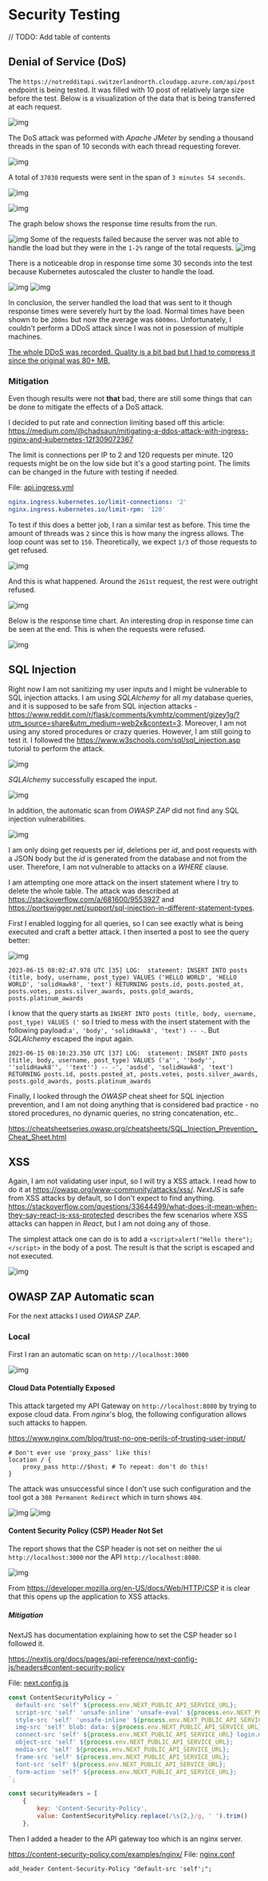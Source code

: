 # Security Testing

// TODO: Add table of contents

## Denial of Service (DoS)

The `https://notredditapi.switzerlandnorth.cloudapp.azure.com/api/post` endpoint is being tested. It
was filled with 10 post of relatively large size before the test. Below is a visualization of the
data that is being transferred at each request.

![img](img/2023-05-30-page-size.png)

The DoS attack was peformed with _Apache JMeter_ by sending a thousand threads in the span of 10
seconds with each thread requesting forever.

![img](img/2023-05-30-ddos-thread.png)

A total of `37030` requests were sent in the span of `3 minutes 54 seconds`.

![img](img/2023-05-30-ddos-length.png)

![img](img/2023-05-30-ddos-amount-of-requests.png)

The graph below shows the response time results from the run.

![img](img/2023-05-30-ddos-response.png)
Some of the requests failed because the server was not able to handle the load but they were in
the `1-2%` range of the total requests.
![img](img/2023-05-30-failures.png)

There is a noticeable drop in response time some 30 seconds into the test because Kubernetes
autoscaled the cluster to handle the load.

![img](img/2023-05-30-scale.png)
![img](img/2023-05-30-scale-2.png)

In conclusion, the server handled the load that was sent to it though response times were severely
hurt by the load. Normal times have been shown to be `200ms` but now the average was `6000ms`.
Unfortunately, I couldn't perform a DDoS attack since I was not in posession of multiple machines.

[The whole DDoS was recorded. Quality is a bit bad but I had to compress it since the original was 80+ MB.](img/DoS%20Attack_compressed.mp4)

### Mitigation

Even though results were not **that** bad, there are still some things that can be done to mitigate
the effects of a DoS attack.

I decided to put rate and connection limiting based off this
article: https://medium.com/@chadsaun/mitigating-a-ddos-attack-with-ingress-nginx-and-kubernetes-12f309072367

The limit is connections per IP to 2 and 120 requests per minute. 120 requests might be on the low
side but it's a good starting point. The limits can be changed in the future with testing if needed.

File: [api.ingress.yml](../k8s/api-ingress.yml)

```yaml
nginx.ingress.kubernetes.io/limit-connections: '2'
nginx.ingress.kubernetes.io/limit-rpm: '120'
```

To test if this does a better job, I ran a similar test as before. This time the amount of threads
was `2` since this is how many the ingress allows. The loop count was set to `150`. Theoretically,
we expect `1/3` of those requests to get refused.

![img](img/2023-05-30-ddos-mitigation-thread.png)

And this is what happened. Around the `261st` request, the rest were outright refused.

![img](img/2023-05-30-ddos-mitigation-table.png)

Below is the response time chart. An interesting drop in response time can be seen at the end. This
is when the requests were refused.

![img](img/2023-05-30-ddos-mitigation-result.png)

## SQL Injection

Right now I am not sanitizing my user inputs and I might be vulnerable to SQL injection attacks. I
am using _SQLAlchemy_ for all my database queries, and it is supposed to be safe from SQL injection
attacks - https://www.reddit.com/r/flask/comments/kvmhtz/comment/gizey1g/?utm_source=share&utm_medium=web2x&context=3.
Moreover, I am not using any stored procedures or crazy queries.
However, I am still going to test it. I followed the https://www.w3schools.com/sql/sql_injection.asp
tutorial to perform the attack.

![img](img/2023-06-15-select-all.png)

_SQLAlchemy_ successfully escaped the input.

![img](img/2023-06-15-select-all-success.png)

In addition, the automatic scan from _OWASP ZAP_ did not find any SQL injection vulnerabilities.

![img](img/2023-05-30-owasp-zap-automatic-local.png)

I am only doing get requests per _id_, deletions per _id_, and post requests with a JSON body but
the _id_ is generated from the database and not from the user. Therefore, I am not vulnerable to
attacks on a _WHERE_ clause.

I am attempting one more attack on the insert statement where I try to delete the whole table. The
attack was described at https://stackoverflow.com/a/681600/9553927
and https://portswigger.net/support/sql-injection-in-different-statement-types.

First I enabled logging for all queries, so I can see exactly what is being executed and craft a
better attack. I then inserted a post to see the query better:

![img](img/2023-06-15-log-all.png)

```
2023-06-15 08:02:47.978 UTC [35] LOG:  statement: INSERT INTO posts (title, body, username, post_type) VALUES ('HELLO WORLD', 'HELLO WORLD', 'solidHawk8', 'text') RETURNING posts.id, posts.posted_at, posts.votes, posts.silver_awards, posts.gold_awards, posts.platinum_awards
```

I know that the query starts as `INSERT INTO posts (title, body, username, post_type) VALUES ('` so
I tried to mess with the insert statement with the following
payload:`a', 'body', 'solidHawk8', 'text') -- -`. But _SQLAlchemy_ escaped the input again.

```
2023-06-15 08:10:23.350 UTC [37] LOG:  statement: INSERT INTO posts (title, body, username, post_type) VALUES ('a'', ''body'', ''solidHawk8'', ''text'') -- -', 'asdsd', 'solidHawk8', 'text') RETURNING posts.id, posts.posted_at, posts.votes, posts.silver_awards, posts.gold_awards, posts.platinum_awards
```

Finally, I looked through the _OWASP_ cheat sheet for SQL injection prevention, and I am not doing
anything that is considered bad practice - no stored procedures, no dynamic queries, no string
concatenation, etc..

https://cheatsheetseries.owasp.org/cheatsheets/SQL_Injection_Prevention_Cheat_Sheet.html

## XSS

Again, I am not validating user input, so I will try a XSS attack. I read how to do it at
https://owasp.org/www-community/attacks/xss/. _NextJS_ is safe from XSS attacks by default, so I
don't expect to find
anything. https://stackoverflow.com/questions/33644499/what-does-it-mean-when-they-say-react-is-xss-protected
describes the few scenarios where XSS attacks can happen in _React_, but I am not doing any of
those.

The simplest attack one can do is to add a `<script>alert("Hello there");</script>` in the body of a
post. The result is that the script is escaped and not executed.

![img](img/2023-06-15-xss.png)

## OWASP ZAP Automatic scan

For the next attacks I used _OWASP ZAP_.

### Local

First I ran an automatic scan on `http://localhost:3000`

![img](img/2023-05-30-owasp-zap-automatic-local.png)

#### Cloud Data Potentially Exposed

This attack targeted my API Gateway on `http://localhost:8080` by trying to expose cloud data. From
_nginx_'s blog, the following configuration allows such attacks to happen.

https://www.nginx.com/blog/trust-no-one-perils-of-trusting-user-input/

```nginx
# Don't ever use 'proxy_pass' like this!
location / {
    proxy_pass http://$host; # To repeat: don't do this!
}
```

The attack was unsuccessful since I don't use such configuration and the tool got
a `308 Permanent Redirect` which in turn shows `404`.

![img](img/2023-05-30-owasp-zap-cloud-data.png)
![img](img/2023-05-30-owasp-zap-cloud-data-2.png)

#### Content Security Policy (CSP) Header Not Set

The report shows that the CSP header is not set on neither the ui `http://localhost:3000` nor the
API `http://localhost:8080`.

![img](img/2023-05-30-owasp-zap-csp.png)

From https://developer.mozilla.org/en-US/docs/Web/HTTP/CSP it is clear that this opens up the
application to XSS attacks.

##### Mitigation

NextJS has documentation explaining how to set the CSP header so I followed it.

https://nextjs.org/docs/pages/api-reference/next-config-js/headers#content-security-policy

File: [next.config.js](../ui/src/main/next.config.js)

```js
const ContentSecurityPolicy = `
  default-src 'self' ${process.env.NEXT_PUBLIC_API_SERVICE_URL};
  script-src 'self' 'unsafe-inline' 'unsafe-eval' ${process.env.NEXT_PUBLIC_API_SERVICE_URL};
  style-src 'self' 'unsafe-inline' ${process.env.NEXT_PUBLIC_API_SERVICE_URL};
  img-src 'self' blob: data: ${process.env.NEXT_PUBLIC_API_SERVICE_URL};
  connect-src 'self' ${process.env.NEXT_PUBLIC_API_SERVICE_URL} login.microsoftonline.com;
  object-src 'self' ${process.env.NEXT_PUBLIC_API_SERVICE_URL};
  media-src 'self' ${process.env.NEXT_PUBLIC_API_SERVICE_URL};
  frame-src 'self' ${process.env.NEXT_PUBLIC_API_SERVICE_URL};
  font-src 'self' ${process.env.NEXT_PUBLIC_API_SERVICE_URL};
  form-action 'self' ${process.env.NEXT_PUBLIC_API_SERVICE_URL};
`;

const securityHeaders = [
    {
        key: 'Content-Security-Policy',
        value: ContentSecurityPolicy.replace(/\s{2,}/g, ' ').trim()
    },
```

Then I added a header to the API gateway too which is an nginx server.

https://content-security-policy.com/examples/nginx/
File: [nginx.conf](../api/src/main/gateway/nginx.conf)

```nginx
add_header Content-Security-Policy "default-src 'self';";
```

<!-- ![img](img/2023-05-30-owasp-zap-automatic-prod.png) -->

